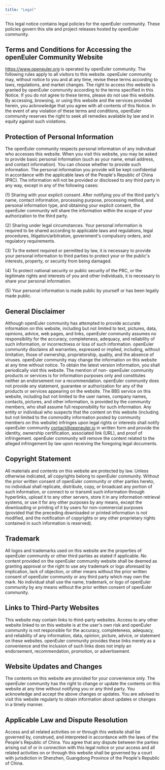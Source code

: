 ```yaml
---
title: "Legal"
---
```

<ClientOnly>
  <common-banner
      :pc-src="'/img/security/legal-banner.png'"
      :mobile-src="'/img/security/legal-banner.png'"
      :inside-name="'LEGAL NOTICE'"
      outside-name="Legal"
  ></common-banner>
</ClientOnly>
<div class="markdown">

This legal notice contains legal policies for the openEuler community. These policies govern this site and project releases hosted by openEuler community.

## Terms and Conditions for Accessing the openEuler Community Website

<https://www.openeuler.org> is operated by openEuler community. The following rules apply to all visitors to this website. openEuler community may, without notice to you and at any time, revise these terms according to laws, regulations, and market changes. The right to access this website is granted by openEuler community according to the terms specified in this Notice. If you do not agree to these terms, please do not use this website. By accessing, browsing, or using this website and the services provided herein, you acknowledge that you agree with all contents of this Notice. In the event of any violation of these terms and conditions, openEuler community reserves the right to seek all remedies available by law and in equity against such violations.
## Protection of Personal Information

The openEuler community respects personal information of any individual who accesses this website. When you visit this website, you may be asked to provide basic personal information (such as your name, email address, and contact information). You can choose whether to provide such information. The personal information you provide will be kept confidential in accordance with the applicable laws of the People's Republic of China (PRC). The information will not be provided or disclosed to any third party in any way, except in any of the following cases:

(1) Sharing with your explicit consent. After notifying you of the third party's name, contact information, processing purpose, processing method, and personal information type, and obtaining your explicit consent, the openEuler community will share the information within the scope of your authorization to the third party.

(2) Sharing under legal circumstances. Your personal information is required to be shared according to applicable laws and regulations, legal procedures, litigation/arbitration, government's compulsory orders, and regulatory requirements.

(3) To the extent required or permitted by law, it is necessary to provide your personal information to third parties to protect your or the public's interests, property, or security from being damaged.

(4) To protect national security or public security of the PRC, or the legitimate rights and interests of you and other individuals, it is necessary to share your personal information.

(5) Your personal information is made public by yourself or has been legally made public.

## General Disclaimer

Although openEuler community has attempted to provide accurate information on this website, 
including but not limited to text, pictures, data, opinions, advice, web pages, and links, 
openEuler community assumes no responsibility for the accuracy, completeness, adequacy, and reliability of such information, 
or incorrectness or loss of such information. 
openEuler community disclaims all warranties, expressed or implied, including, without limitation, 
those of ownership, proprietorship, quality, and the absence of viruses. 
openEuler community may change the information on this website at any time without notice. 
To obtain the latest version information, you shall periodically visit this website. 
The mention of non- openEuler community products or services is for information purposes only and constitutes neither an endorsement nor a recommendation. 
openEuler community does not provide any statement, guarantee or authorization for any of the products or services appearing on the website. 
The BBS service on this website, including but not limited to the user names, company names, contacts, pictures, and other information, 
is provided by the community members, who shall assume full responsibility for such information. 
Any entity or individual who suspects that the content on this website (including but not limited to the commodity information posted by community members on this website) infringes upon legal rights or interests shall notify openEuler community <contact@openeuler.io> in written form and provide the identity, 
ownership certification, associated link (URL), and proof of infringement. openEuler community will remove the content related to the alleged infringement by law upon receiving the foregoing legal documents.

## Copyright Statement

All materials and contents on this website are protected by law. 
Unless otherwise indicated, all copyrights belong to openEuler community. 
Without the prior written consent of openEuler community or other parties hereto, no individual shall replicate, distribute, copy, 
or broadcast any portion of such information, or connect to or transmit such information through hyperlinks, 
upload it to any other servers, store it in any information retrieval systems, 
or use it for any other purposes by any means, except the downloading or printing of it by users for non-commercial purposes (provided that the preceding downloaded or printed information is not modified, 
and the notification of copyrights or any other proprietary rights contained in such information is reserved).

## Trademark

All logos and trademarks used on this website are the properties of openEuler community or other third parties as stated if applicable. 
No content provided on the openEuler community website shall be deemed as granting approval or the right to use any trademark or logo aforesaid by implication, 
lack of objection, or other means without the prior written consent of openEuler community or any third party which may own the mark. 
No individual shall use the name, trademark, or logo of openEuler community by any means without the prior written consent of openEuler community.

## Links to Third-Party Websites

This website may contain links to third-party websites. 
Access to any other website linked to on this website is at the user's own risk and openEuler community is not responsible for the accuracy, 
completeness, adequacy, and reliability of any information, data, opinion, picture, advice, or statement on these websites. 
openEuler community provides these links merely as a convenience and the inclusion of such links does not imply an endorsement, 
recommendation, promotion, or advertisement.

## Website Updates and Changes

The contents on this website are provided for your convenience only. The openEuler community has the right to change or update the contents on this website at any time without notifying you or any third party. You acknowledge and accept the above changes or updates. You are advised to visit this website regularly to obtain information about updates or changes in a timely manner.

## Applicable Law and Dispute Resolution

Access and all related activities on or through this website shall be governed by, construed, 
and interpreted in accordance with the laws of the People's Republic of China. 
You agree that any dispute between the parties arising out of or in connection with this legal notice or your access and all related activities on or through this website shall be governed by a court with jurisdiction in Shenzhen, Guangdong Province of the People's Republic of China.

</div>